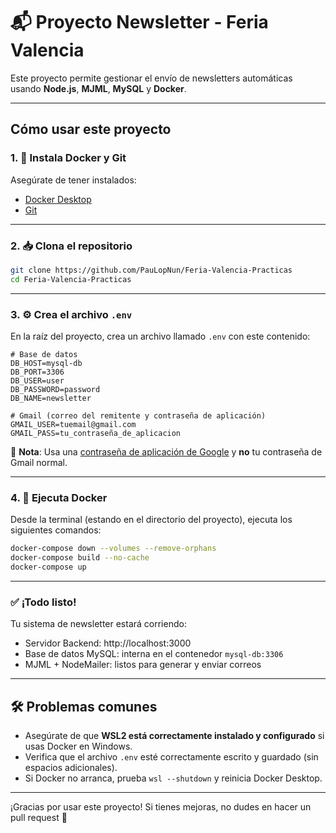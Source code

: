 # 📬 Proyecto Newsletter - Feria Valencia

Este proyecto permite gestionar el envío de newsletters automáticas usando **Node.js**, **MJML**, **MySQL** y **Docker**.

---

## Cómo usar este proyecto

### 1. 🐳 Instala Docker y Git

Asegúrate de tener instalados:

- [Docker Desktop](https://www.docker.com/products/docker-desktop)
- [Git](https://git-scm.com/downloads)

---

### 2. 📥 Clona el repositorio

```bash
git clone https://github.com/PauLopNun/Feria-Valencia-Practicas
cd Feria-Valencia-Practicas
```

---

### 3. ⚙️ Crea el archivo `.env`

En la raíz del proyecto, crea un archivo llamado `.env` con este contenido:

```env
# Base de datos
DB_HOST=mysql-db
DB_PORT=3306
DB_USER=user
DB_PASSWORD=password
DB_NAME=newsletter

# Gmail (correo del remitente y contraseña de aplicación)
GMAIL_USER=tuemail@gmail.com
GMAIL_PASS=tu_contraseña_de_aplicacion
```

🔐 **Nota**: Usa una [contraseña de aplicación de Google](https://support.google.com/accounts/answer/185833?hl=es) y **no** tu contraseña de Gmail normal.

---

### 4. 🧱 Ejecuta Docker

Desde la terminal (estando en el directorio del proyecto), ejecuta los siguientes comandos:

```bash
docker-compose down --volumes --remove-orphans
docker-compose build --no-cache
docker-compose up
```

---

### ✅ ¡Todo listo!

Tu sistema de newsletter estará corriendo:

- Servidor Backend: http://localhost:3000 
- Base de datos MySQL: interna en el contenedor `mysql-db:3306`
- MJML + NodeMailer: listos para generar y enviar correos

---

## 🛠️ Problemas comunes

- Asegúrate de que **WSL2 está correctamente instalado y configurado** si usas Docker en Windows.
- Verifica que el archivo `.env` esté correctamente escrito y guardado (sin espacios adicionales).
- Si Docker no arranca, prueba `wsl --shutdown` y reinicia Docker Desktop.

---

¡Gracias por usar este proyecto! Si tienes mejoras, no dudes en hacer un pull request 🙌